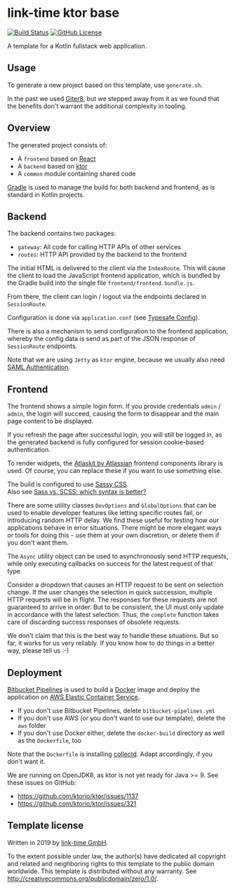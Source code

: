 # link-time ktor base
[![Build Status](https://travis-ci.com/link-time/ktorbase.svg?branch=master)](https://travis-ci.com/link-time/ktorbase)
[![GitHub License](https://img.shields.io/badge/license-CC0%201.0%20Universal-blue.svg?style=flat)](https://creativecommons.org/publicdomain/zero/1.0/legalcode)

A template for a Kotlin fullstack web application.


## Usage
To generate a new project based on this template, use `generate.sh`.

In the past we used [Giter8][g8], but we stepped away from
it as we found that the benefits don't  warrant the additional complexity
in tooling. 


## Overview
The generated project consists of:

- A `frontend` based on [React][react]
- A `backend` based on [ktor][ktor]
- A `common` module containing shared code

[Gradle][gradle] is used to manage the build for both backend and frontend,
as is standard in Kotlin projects.


## Backend
The backend contains two packages:

- `gateway`: All code for calling HTTP APIs of other services
- `routes`: HTTP API provided by the backend to the frontend

The initial HTML is delivered to the client via the `IndexRoute`.
This will cause the client to load the JavaScript frontend
application, which is bundled by the Gradle build into the single
file `frontend/frontend.bundle.js`.

From there, the client can login / logout via the endpoints declared
in `SessionRoute`.

Configuration is done via `application.conf`
(see [Typesafe Config][tsconfig]).

There is also a mechanism to send configuration to the frontend
application, whereby the config data is send as part of the JSON
response of `SessionRoute` endpoints.

Note that we are using `Jetty` as `ktor` engine, because we usually also
need [SAML Authentication][ktor-onelogin-saml].


## Frontend
The frontend shows a simple login form. If you provide credentials
`admin` / `admin`, the login will succeed, causing the form to
disappear and the main page content to be displayed.

If you refresh the page after successful login, you will still be
logged in, as the generated backend is fully configured for
session cookie-based authentication.

To render widgets, the [Atlaskit by Atlassian][atlaskit] frontend
components library is used. Of course, you can replace these if you
want to use something else.

The build is configured to use [Sassy CSS][sass].  
Also see [Sass vs. SCSS: which syntax is better?][sassy-vs-scss]

There are some utility classes `DevOptions` and `GlobalOptions`
that can be used to enable developer features like letting specific
routes fail, or introducing random HTTP delay. We find these
useful for testing how our applications behave in error situations.
There might be more elegant ways or tools for doing this - use them
at your own discretion, or delete them if you don't want them.

The `Async` utility object can be used to asynchronously send
HTTP requests, while only executing callbacks on success for the
latest request of that type.

Consider a dropdown that causes an HTTP request to be sent on selection
change. If the user changes the selection in quick succession, multiple
HTTP requests will be in flight. The responses for these requests are
not guaranteed to arrive in order. But to be consistent, the UI must
only update in accordance with the latest selection. Thus, the `complete`
function takes care of discarding success responses of obsolete requests.

We don't claim that this is the best way to handle these situations. But
so far, it works for us very reliably. If you know how to do things in a
better way, please tell us :-)


## Deployment
[Bitbucket Pipelines][bitbucket-pipelines] is used to build a
[Docker][docker] image and deploy the application on
[AWS Elastic Container Service][aws-ecs].

- If you don't use Bitbucket Pipelines, delete `bitbucket-pipelines.yml`
- If you don't use AWS (or you don't want to use our template), delete
  the `aws` folder
- If you don't use Docker either, delete the `docker-build` directory
  as well as the `Dockerfile`, too

Note that the `Dockerfile` is installing [collectd][collectd].
Adapt accordingly, if you don't want it.

We are running on OpenJDK8, as ktor is not yet ready for Java >= 9.
See these issues on GitHub:

- https://github.com/ktorio/ktor/issues/1137
- https://github.com/ktorio/ktor/issues/321


## Template license
Written in 2019 by [link-time GmbH](https://www.link-time.com).

To the extent possible under law, the author(s) have dedicated all copyright and related
and neighboring rights to this template to the public domain worldwide.
This template is distributed without any warranty. See <http://creativecommons.org/publicdomain/zero/1.0/>.


[g8]: http://www.foundweekends.org/giter8/
[react]: https://reactjs.org/
[ktor]: https://ktor.io/
[gradle]: https://gradle.org/
[tsconfig]: https://github.com/lightbend/config/
[atlaskit]: https://atlaskit.atlassian.com/
[sass]: https://sass-lang.com/
[sassy-vs-scss]: http://thesassway.com/editorial/sass-vs-scss-which-syntax-is-better
[ktor-onelogin-saml]: https://github.com/link-time/ktor-onelogin-saml
[bitbucket-pipelines]: https://bitbucket.org/product/features/pipelines
[docker]: https://www.docker.com/
[aws-ecs]: https://aws.amazon.com/ecs/
[collectd]: https://collectd.org/